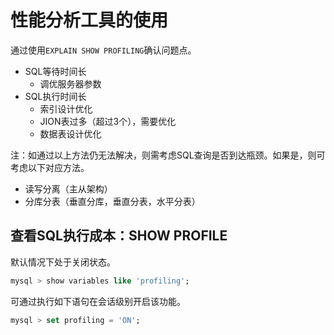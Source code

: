 # 性能分析工具的使用
通过使用`EXPLAIN SHOW PROFILING`确认问题点。  
* SQL等待时间长
    * 调优服务器参数
* SQL执行时间长
    * 索引设计优化
    * JION表过多（超过3个），需要优化
    * 数据表设计优化

注：如通过以上方法仍无法解决，则需考虑SQL查询是否到达瓶颈。如果是，则可考虑以下对应方法。
* 读写分离（主从架构）
* 分库分表（垂直分库，垂直分表，水平分表）

## 查看SQL执行成本：SHOW PROFILE
默认情况下处于关闭状态。
```sql
mysql > show variables like 'profiling';
```

可通过执行如下语句在会话级别开启该功能。
```sql
mysql > set profiling = 'ON';
```


